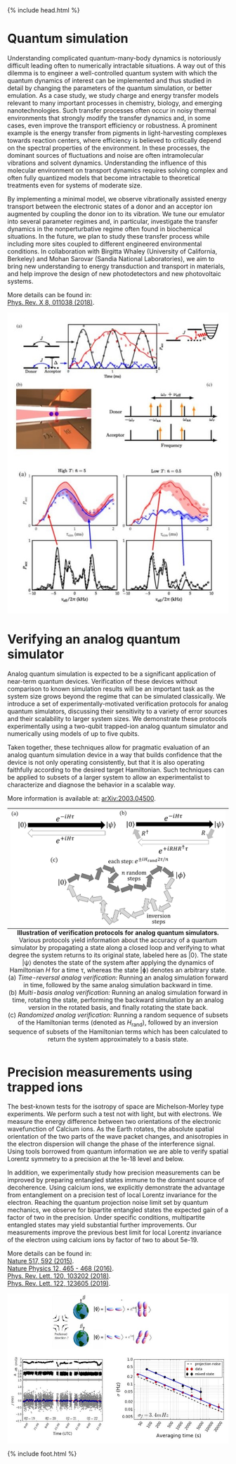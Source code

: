{% include head.html %}

<div id="mainText">

<h1>Quantum simulation</h1>

<p>
    Understanding complicated quantum-many-body dynamics is notoriously difficult leading often to
    numerically intractable situations. A way out of this dilemma is to engineer a well-controlled
    quantum system with which the quantum dynamics of interest can be implemented and thus studied
    in detail by changing the parameters of the quantum simulation, or better emulation. As a case
    study, we study charge and energy transfer models relevant to many important  processes in chemistry,
    biology, and emerging nanotechnologies. Such transfer processes often occur in noisy thermal environments
    that strongly modify the transfer dynamics and, in some cases, even improve the transport efficiency or
    robustness. A prominent example is the energy transfer from pigments in light-harvesting complexes towards
    reaction centers, where efficiency is believed to critically depend on the spectral properties of the
    environment. In these processes, the dominant sources of fluctuations and noise are often intramolecular
    vibrations and solvent dynamics. Understanding the influence of this molecular environment on transport
    dynamics requires solving complex and often fully quantized models that become intractable to theoretical
    treatments even for systems of moderate size.
</p>

<p>
    By implementing a minimal model, we observe vibrationally assisted energy transport between the electronic
    states of a donor and an acceptor ion augmented by coupling the donor ion to its vibration. We tune our
    emulator into several parameter regimes and, in particular, investigate the transfer dynamics in the
    nonperturbative regime often found in biochemical situations. In the future, we plan to study these
    transfer process while including more sites coupled to different engineered environmental conditions.
    In collaboration with Birgitta Whaley (University of California, Berkeley) and Mohan Sarovar (Sandia National Laboratories),
    we aim to bring new understanding to energy transduction and transport in materials, and help improve the design of
    new photodetectors and new photovoltaic systems.
</p>

<p>
    More details can be found in:
    <br>
        <a href="https://journals.aps.org/prx/abstract/10.1103/PhysRevX.8.011038" target="_blank">Phys. Rev. X 8, 011038 (2018)</a>.
    <br>
</p>

<p align="center">
    <img src="research/quantum-emulation/VAET_section.jpg" width="558" alt="" />
</p>


<h1>Verifying an analog quantum simulator</h1>

<p>
Analog quantum simulation is expected to be a significant application of near-term quantum
devices. Verification of these devices without comparison to known simulation results will be an
important task as the system size grows beyond the regime that can be simulated classically. We
introduce a set of experimentally-motivated verification protocols for analog quantum simulators,
discussing their sensitivity to a variety of error sources and their scalability to larger system sizes. We
demonstrate these protocols experimentally using a two-qubit trapped-ion analog quantum simulator
and numerically using models of up to five qubits.
</p>

<p>
Taken together, these techniques allow for pragmatic evaluation of an analog quantum simulation device
in a way that builds confidence that the device is not only
operating consistently, but that it is also operating faithfully according to the desired target Hamiltonian.
Such techniques can be applied to subsets of a larger system to allow an experimentalist to characterize
and diagnose the behavior in a scalable way.
</p>

<p>
More information is available at:
<a href="https://arxiv.org/abs/2003.04500">arXiv:2003.04500</a>.
</p>

<table class="image" align="center">
<caption class="caption" align="bottom" style="caption-side: bottom">
    <b>Illustration of verification protocols for analog
    quantum simulators.</b> Various protocols yield information
    about the accuracy of a quantum simulator by propagating
    a state along a closed loop and verifying to what degree the
    system returns to its original state, labeled here as |0&#10217;.
    The state |&#968;&#10217; denotes the state of the system after applying the dynamics of Hamiltonian <i>H</i>
    for a time &#964;, whereas the state |&#632;&#10217; denotes an arbitrary state.
    <br/>(a) <i>Time-reversal analog verification:</i> Running an analog simulation forward in time, followed by the same analog simulation backward in time.
    <br/>(b) <i>Multi-basis analog verification:</i> Running an analog simulation forward in time, rotating the state, performing the
    backward simulation by an analog version in the rotated basis, and finally rotating the state back.
    <br/>(c) <i>Randomized analog verification:</i> Running a random sequence of subsets of the Hamiltonian terms
    (denoted as <i>H</i><sub>rand</sub>), followed by an inversion sequence of subsets of the Hamiltonian terms which has been
    calculated to return the system approximately to a basis state.
</caption>
<TR><TD><img src="research/quantum-emulation/verification-protocols.png" alt="Illustration of verification protocols for analog quantum simulators." align="center" width="500"></TD></TR>
</table>

<h1>Precision measurements using trapped ions</h1>

<p>
    The best-known tests for the isotropy of space are Michelson-Morley type experiments. We perform such
    a test not with light, but with electrons. We measure the energy difference between two orientations of
    the electronic wavefunction of Calcium ions.  As the Earth rotates, the absolute spatial orientation of
    the two parts of the wave packet changes, and anisotropies in the electron dispersion will change the phase
    of the interference signal.  Using tools borrowed from quantum information we are able to verify spatial
    Lorentz symmetry to a precision at the 1e-18 level and below.
</p>

<p>
    In addition, we experimentally study how precision measurements can be improved by preparing entangled
    states immune to the dominant source of decoherence. Using calcium ions, we explicitly demonstrate the
    advantage from entanglement on a precision test of local Lorentz invariance for the electron. Reaching
    the quantum projection noise limit set by quantum mechanics, we observe for bipartite entangled states
    the expected gain of a factor of two in the precision. Under specific conditions, multipartite entangled
    states may yield substantial further improvements. Our measurements improve the previous best limit for
    local Lorentz invariance of the electron using calcium ions by factor of two to about 5e-19.
</p>


<p>
    More details can be found in:
    <br>
        <a href="http://dx.doi.org/10.1038/nature14091" target="_blank">Nature 517, 592 (2015)</a>.
    <br>
        <a href="http://www.nature.com/nphys/journal/vaop/ncurrent/full/nphys3610.html" target="_blank">Nature Physics 12, 465 - 468 (2016)</a>.
    <br>
        <a href="https://journals.aps.org/prl/abstract/10.1103/PhysRevLett.120.103202" target="_blank">Phys. Rev. Lett. 120, 103202 (2018)</a>.
    <br>
        <a href="https://journals.aps.org/prl/abstract/10.1103/PhysRevLett.122.123605" target="_blank">Phys. Rev. Lett. 122, 123605 (2019)</a>.
</p>

<p align="center">
    <img src="research/quantum-emulation/Lattice_section_web.jpg" align="center" width="600" alt="" />
</p>

</div>

{% include foot.html %}
